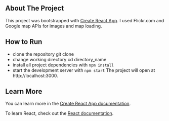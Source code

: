 ## About The Project
This project was bootstrapped with [Create React App](https://github.com/facebook/create-react-app).
I used Flickr.com and Google map APIs for images and map loading.


## How  to Run

* clone the repository git clone 
* change working directory cd directory_name
* install all project dependencies with `npm install`
* start the development server with `npm start`
The project will open at  http://localhost:3000.


## Learn More

You can learn more in the [Create React App documentation](https://facebook.github.io/create-react-app/docs/getting-started).

To learn React, check out the [React documentation](https://reactjs.org/).
